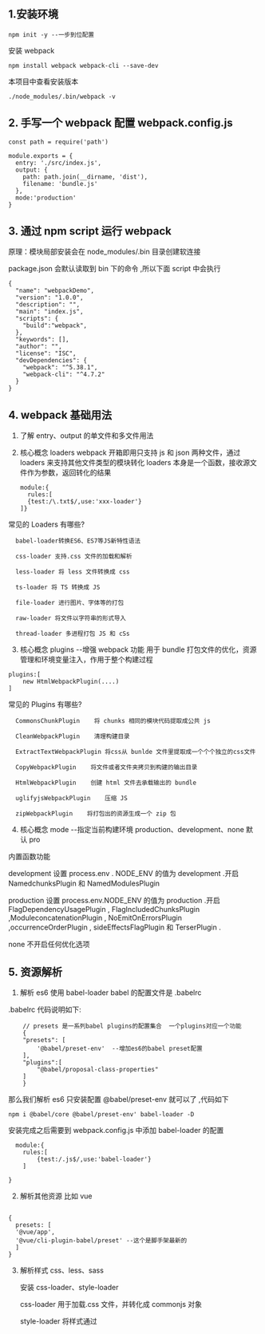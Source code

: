 ## 1.安装环境

```
npm init -y --一步到位配置
```

安装 webpack

```
npm install webpack webpack-cli --save-dev

```

本项目中查看安装版本

```
./node_modules/.bin/webpack -v
```

## 2. 手写一个 webpack 配置 webpack.config.js

```
const path = require('path')

module.exports = {
  entry: './src/index.js',
  output: {
    path: path.join(__dirname, 'dist'),
    filename: 'bundle.js'
  },
  mode:'production'
}

```

## 3. 通过 npm script 运行 webpack

原理：模块局部安装会在 node_modules/.bin 目录创建软连接

package.json 会默认读取到 bin 下的命令 ,所以下面 script 中会执行

```
{
  "name": "webpackDemo",
  "version": "1.0.0",
  "description": "",
  "main": "index.js",
  "scripts": {
    "build":"webpack",
  },
  "keywords": [],
  "author": "",
  "license": "ISC",
  "devDependencies": {
    "webpack": "^5.38.1",
    "webpack-cli": "^4.7.2"
  }
}

```

## 4. webpack 基础用法

1.  了解 entry、output 的单文件和多文件用法

2.  核心概念 loaders
    webpack 开箱即用只支持 js 和 json 两种文件，通过 loaders 来支持其他文件类型的模块转化
    loaders 本身是一个函数，接收源文件作为参数，返回转化的结果

    ```
    module:{
      rules:[
      {test:/\.txt$/,use:'xxx-loader'}
    ]}
    ```

常见的 Loaders 有哪些?

```
  babel-loader转换ES6、ES7等JS新特性语法

  css-loader 支持.css 文件的加载和解析

  less-loader 将 less 文件转换成 css

  ts-loader 将 TS 转换成 JS

  file-loader 进行图片、字体等的打包

  raw-loader 将文件以字符串的形式导入

  thread-loader 多进程打包 JS 和 cSs

```

3.  核心概念 plugins --增强 webpack 功能
    用于 bundle 打包文件的优化，资源管理和环境变量注入，作用于整个构建过程

```
plugins:[
    new HtmlWebpackPlugin(....)
]
```

常见的 Plugins 有哪些?

```
  CommonsChunkPlugin    将 chunks 相同的模块代码提取成公共 js

  CleanWebpackPlugin    清理构建目录

  ExtractTextWebpackPlugin 将css从 bunlde 文件里提取成一个个个独立的css文件

  CopyWebpackPlugin    将文件或者文件夹拷贝到构建的输出目录

  HtmlWebpackPlugin    创建 html 文件去承载输出的 bundle

  uglifyjsWebpackPlugin    压缩 JS

  zipWebpackPlugin    将打包出的资源生成一个 zip 包
```

4.  核心概念 mode --指定当前构建环境 production、development、none 默认 pro

内置函数功能

development 设置 process.env . NODE_ENV 的值为 development .开启 NamedchunksPlugin 和 NamedModulesPlugin

production 设置 process.env.NODE_ENV 的值为 production .开启 FlagDependencyUsagePlugin , FlagIncludedChunksPlugin ,ModuleconcatenationPlugin , NoEmitOnErrorsPlugin ,occurrenceOrderPlugin , sideEffectsFlagPlugin 和 TerserPlugin .

none 不开启任何优化选项

## 5. 资源解析

1. 解析 es6 使用 babel-loader babel 的配置文件是 .babelrc

.babelrc 代码说明如下:

```
    // presets 是一系列babel plugins的配置集合  一个plugins对应一个功能
    {
    "presets": [
        '@babel/preset-env'  --增加es6的babel preset配置
    ],
    "plugins":[
        "@babel/proposal-class-properties"
    ]
    }

```

那么我们解析 es6 只安装配置 @babel/preset-env 就可以了 ,代码如下

```
npm i @babel/core @babel/preset-env' babel-loader -D
```

安装完成之后需要到 webpack.config.js 中添加 babel-loader 的配置

```
  module:{
    rules:[
        {test:/.js$/,use:'babel-loader'}
    ]

}

```

2.  解析其他资源 比如 vue

```

{
  presets: [
  '@vue/app',
  '@vue/cli-plugin-babel/preset' --这个是脚手架最新的
  ]
}
```

3.  解析样式 css、less、sass

    安装 css-loader、style-loader

    css-loader 用于加载.css 文件，并转化成 commonjs 对象

    style-loader 将样式通过 <style> 标签 插入到 head 中

```

```
